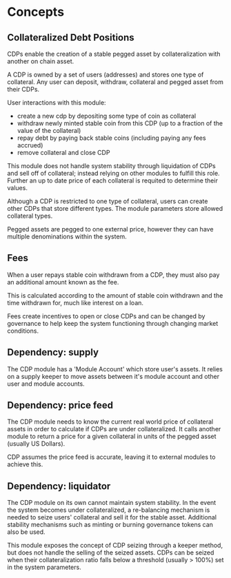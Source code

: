 # Concepts

## Collateralized Debt Positions

CDPs enable the creation of a stable pegged asset by collateralization with another on chain asset.

A CDP is owned by a set of users (addresses) and stores one type of collateral. Any user can deposit, withdraw, collateral and pegged asset from their CDPs.

User interactions with this module:

- create a new cdp by depositing some type of coin as collateral
- withdraw newly minted stable coin from this CDP (up to a fraction of the value of the collateral)
- repay debt by paying back stable coins (including paying any fees accrued)
- remove collateral and close CDP

This module does not handle system stability through liquidation of CDPs and sell off of collateral; instead relying on other modules to fulfill this role. Further an up to date price of each collateral is requited to determine their values.

Although a CDP is restricted to one type of collateral, users can create other CDPs that store different types. The module parameters store allowed collateral types.

Pegged assets are pegged to one external price, however they can have multiple denominations within the system.
<!-- TODO what parts treat different denoms as interchangeable and what parts do not -->

## Fees

When a user repays stable coin withdrawn from a CDP, they must also pay an additional amount known as the fee.

This is calculated according to the amount of stable coin withdrawn and the time withdrawn for, much like interest on a loan.

Fees create incentives to open or close CDPs and can be changed by governance to help keep the system functioning through changing market conditions.

<!-- TODO how they are calculated -->

## Dependency: supply

The CDP module has a 'Module Account' which store user's assets. It relies on a supply keeper to move assets between it's module account and other user and module accounts.

## Dependency: price feed

The CDP module needs to know the current real world price of collateral assets in order to calculate if CDPs are under collateralized. It calls another module to return a price for a given collateral in units of the pegged asset (usually US Dollars).

CDP assumes the price feed is accurate, leaving it to external modules to achieve this.

## Dependency: liquidator

The CDP module on its own cannot maintain system stability. In the event the system becomes under collateralized, a re-balancing mechanism is needed to seize users' collateral and sell it for the stable asset. Additional stability mechanisms such as minting or burning governance tokens can also be used.

This module exposes the concept of CDP seizing through a keeper method, but does not handle the selling of the seized assets. CDPs can be seized when their collateralization ratio falls below a threshold (usually > 100%) set in the system parameters.
